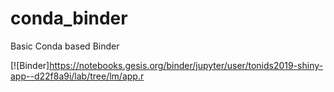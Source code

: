 # conda_binder
Basic Conda based Binder

[![Binder]https://notebooks.gesis.org/binder/jupyter/user/tonids2019-shiny-app--d22f8a9i/lab/tree/lm/app.r
